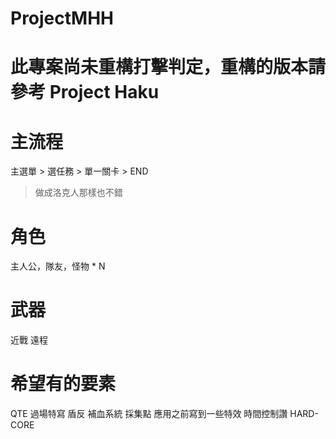 # ProjectMHH

# 此專案尚未重構打擊判定，重構的版本請參考 Project Haku

# 主流程

主選單 > 選任務 > 單一關卡 > END

> 做成洛克人那樣也不錯

# 角色

主人公，隊友，怪物 * N

# 武器

近戰 遠程

# 希望有的要素

QTE 過場特寫 盾反 補血系統 採集點 應用之前寫到一些特效 時間控制讚 HARD-CORE


